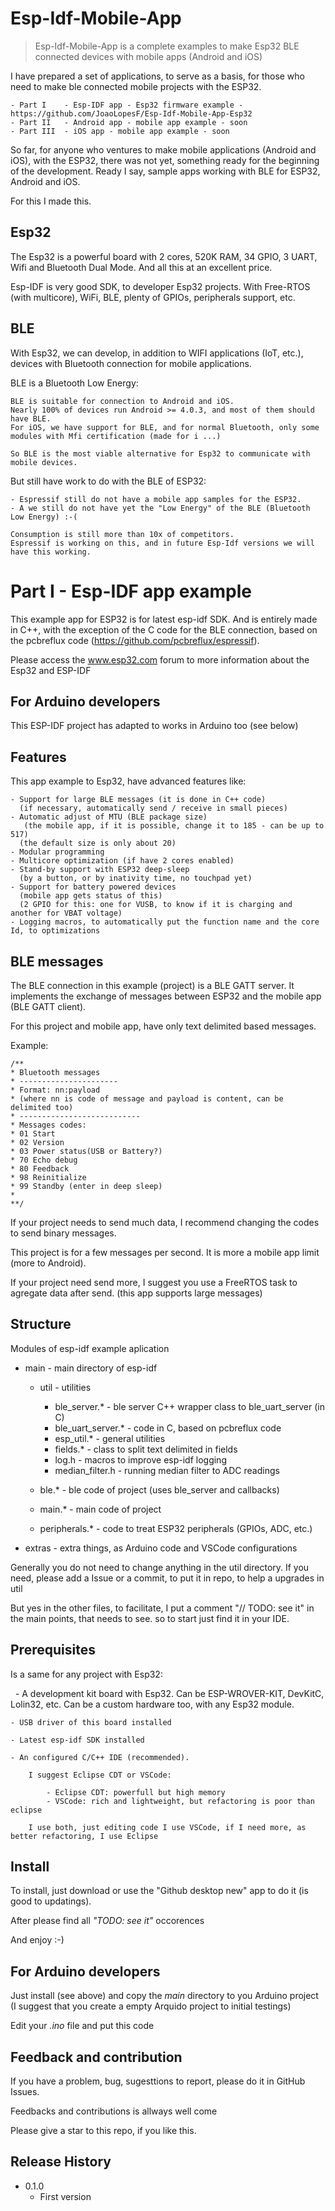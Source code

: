 # Esp-Idf-Mobile-App
>Esp-Idf-Mobile-App is a complete examples to make Esp32 BLE connected devices with mobile apps (Android and iOS)

I have prepared a set of applications, to serve as a basis,
for those who need to make ble connected mobile projects with the ESP32.

    - Part I    - Esp-IDF app - Esp32 firmware example - https://github.com/JoaoLopesF/Esp-Idf-Mobile-App-Esp32
    - Part II   - Android app - mobile app example - soon
    - Part III  - iOS app - mobile app example - soon

So far, for anyone who ventures to make mobile applications (Android and iOS),
with the ESP32, there was not yet, something ready for the beginning of the development.
Ready I say, sample apps working with BLE for ESP32, Android and iOS.

For this I made this.

## Esp32

The Esp32 is a powerful board with 2 cores, 520K RAM, 34 GPIO, 3 UART,
Wifi and Bluetooth Dual Mode. And all this at an excellent price.

Esp-IDF is very good SDK, to developer Esp32 projects.
With Free-RTOS (with multicore), WiFi, BLE, plenty of GPIOs, peripherals support, etc.

## BLE

With Esp32, we can develop, in addition to WIFI applications (IoT, etc.),
devices with Bluetooth connection for mobile applications.

BLE is a Bluetooth Low Energy:

    BLE is suitable for connection to Android and iOS.
    Nearly 100% of devices run Android >= 4.0.3, and most of them should have BLE.
    For iOS, we have support for BLE, and for normal Bluetooth, only some modules with Mfi certification (made for i ...)

    So BLE is the most viable alternative for Esp32 to communicate with mobile devices.

But still have work to do with the BLE of ESP32:

    - Espressif still do not have a mobile app samples for the ESP32.
    - A we still do not have yet the "Low Energy" of the BLE (Bluetooth Low Energy) :-(
    
    Consumption is still more than 10x of competitors.
    Espressif is working on this, and in future Esp-Idf versions we will have this working.

# Part I - Esp-IDF app example

This example app for ESP32 is for latest esp-idf SDK. 
And is entirely made in C++,
with the exception of the C code for the BLE connection, based on the pcbreflux code (https://github.com/pcbreflux/espressif).

Please access the www.esp32.com forum to more information about the Esp32 and ESP-IDF

## For Arduino developers

This ESP-IDF project has adapted to works in Arduino too (see below)

## Features

This app example to Esp32, have advanced features like:

    - Support for large BLE messages (it is done in C++ code)
      (if necessary, automatically send / receive in small pieces)
    - Automatic adjust of MTU (BLE package size)
       (the mobile app, if it is possible, change it to 185 - can be up to 517)
      (the default size is only about 20)
    - Modular programming
    - Multicore optimization (if have 2 cores enabled)
    - Stand-by support with ESP32 deep-sleep
      (by a button, or by inativity time, no touchpad yet)
    - Support for battery powered devices
      (mobile app gets status of this)
      (2 GPIO for this: one for VUSB, to know if it is charging and another for VBAT voltage)
    - Logging macros, to automatically put the function name and the core Id, to optimizations

## BLE messages

The BLE connection in this example (project) is a BLE GATT server.
It implements the exchange of messages between ESP32 and the mobile app (BLE GATT client). 

For this project and mobile app, have only text delimited based messages.

Example:

    /** 
    * Bluetooth messages 
    * ----------------------
    * Format: nn:payload 
    * (where nn is code of message and payload is content, can be delimited too) 
    * --------------------------- 
    * Messages codes:
    * 01 Start 
    * 02 Version 
    * 03 Power status(USB or Battery?) 
    * 70 Echo debug
    * 80 Feedback 
    * 98 Reinitialize
    * 99 Standby (enter in deep sleep)
    *
    **/

If your project needs to send much data,
I recommend changing the codes to send binary messages.

This project is for a few messages per second.
It is more a mobile app limit (more to Android).

If your project need send more, 
I suggest you use a FreeRTOS task to agregate data after send.
(this app supports large messages)

## Structure

Modules of esp-idf example aplication

 - main                    - main directory of esp-idf
    
    - util                  - utilities 
        - ble_server.*      - ble server C++ wrapper class to ble_uart_server (in C)
        - ble_uart_server.* - code in C, based on pcbreflux code
        - esp_util.*        - general utilities
        - fields.*          - class to split text delimited in fields
        - log.h             - macros to improve esp-idf logging
        - median_filter.h   - running median filter to ADC readings
    
    - ble.*                 - ble code of project (uses ble_server and callbacks)

    - main.*                - main code of project

    - peripherals.*         - code to treat ESP32 peripherals (GPIOs, ADC, etc.)

 - extras                 - extra things, as Arduino code and VSCode configurations

Generally you do not need to change anything in the util directory. 
If you need, please add a Issue or a commit, to put it in repo, to help a upgrades in util

But yes in the other files, to facilitate, I put a comment "// TODO: see it" in the main points, that needs to see. so to start just find it in your IDE.

## Prerequisites 

Is a same for any project with Esp32:

    - A development kit board with Esp32. 
        Can be ESP-WROVER-KIT, DevKitC, Lolin32, etc.
        Can be a custom hardware too, with any Esp32 module.

    - USB driver of this board installed
    
    - Latest esp-idf SDK installed 
    
    - An configured C/C++ IDE (recommended). 
        
        I suggest Eclipse CDT or VSCode:

            - Eclipse CDT: powerfull but high memory
            - VSCode: rich and lightweight, but refactoring is poor than eclipse

        I use both, just editing code I use VSCode, if I need more, as better refactoring, I use Eclipse


## Install

To install, just download or use the "Github desktop new" app to do it (is good to updatings).

After please find all _"TODO: see it"_ occorences

And enjoy :-)

## For Arduino developers

Just install (see above) and copy the _main_ directory to you Arduino project
(I suggest that you create a empty Arquido project to initial testings)

Edit your _.ino_ file and put this code

## Feedback and contribution

If you have a problem, bug, sugesttions to report,
 please do it in GitHub Issues.

Feedbacks and contributions is allways well come

Please give a star to this repo, if you like this.

## Release History

* 0.1.0
    * First version
